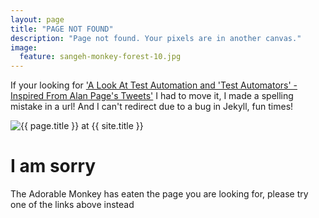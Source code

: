 ```yaml
---
layout: page
title: "PAGE NOT FOUND"
description: "Page not found. Your pixels are in another canvas."
image:
  feature: sangeh-monkey-forest-10.jpg
---  
```


If your looking for ['A Look At Test Automation and 'Test Automators' - Inspired From Alan Page's Tweets'](/2017/07/a-look-at-test-automation-and-test-automators) I had to move it, I made a spelling mistake in a url! And  I can't redirect due to a bug in Jekyll, fun times!

<img src="{{ site.url }}/images/404.jpg" alt="{{ page.title }} at {{ site.title }}">

<div class="text-center">
	<h1>I am sorry</h1>
	<p>The Adorable Monkey has eaten the page you are looking for,
	please try one of the links above instead</p>
</div>
